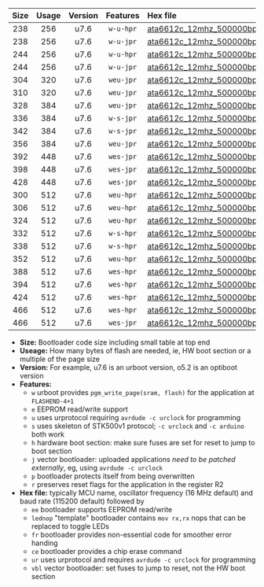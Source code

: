 |Size|Usage|Version|Features|Hex file|
|:-:|:-:|:-:|:-:|:--|
|238|256|u7.6|`w-u-hpr`|[ata6612c_12mhz_500000bps_ur.hex](https://raw.githubusercontent.com/stefanrueger/urboot/main//ata6612c_12mhz_500000bps_ur.hex)|
|238|256|u7.6|`w-u-jpr`|[ata6612c_12mhz_500000bps_ur_vbl.hex](https://raw.githubusercontent.com/stefanrueger/urboot/main//ata6612c_12mhz_500000bps_ur_vbl.hex)|
|244|256|u7.6|`w-u-hpr`|[ata6612c_12mhz_500000bps_lednop_ur.hex](https://raw.githubusercontent.com/stefanrueger/urboot/main//ata6612c_12mhz_500000bps_lednop_ur.hex)|
|244|256|u7.6|`w-u-jpr`|[ata6612c_12mhz_500000bps_lednop_ur_vbl.hex](https://raw.githubusercontent.com/stefanrueger/urboot/main//ata6612c_12mhz_500000bps_lednop_ur_vbl.hex)|
|304|320|u7.6|`weu-jpr`|[ata6612c_12mhz_500000bps_ee_ur_vbl.hex](https://raw.githubusercontent.com/stefanrueger/urboot/main//ata6612c_12mhz_500000bps_ee_ur_vbl.hex)|
|310|320|u7.6|`weu-jpr`|[ata6612c_12mhz_500000bps_ee_lednop_ur_vbl.hex](https://raw.githubusercontent.com/stefanrueger/urboot/main//ata6612c_12mhz_500000bps_ee_lednop_ur_vbl.hex)|
|328|384|u7.6|`weu-jpr`|[ata6612c_12mhz_500000bps_ee_lednop_fr_ur_vbl.hex](https://raw.githubusercontent.com/stefanrueger/urboot/main//ata6612c_12mhz_500000bps_ee_lednop_fr_ur_vbl.hex)|
|336|384|u7.6|`w-s-jpr`|[ata6612c_12mhz_500000bps_vbl.hex](https://raw.githubusercontent.com/stefanrueger/urboot/main//ata6612c_12mhz_500000bps_vbl.hex)|
|342|384|u7.6|`w-s-jpr`|[ata6612c_12mhz_500000bps_lednop_vbl.hex](https://raw.githubusercontent.com/stefanrueger/urboot/main//ata6612c_12mhz_500000bps_lednop_vbl.hex)|
|356|384|u7.6|`weu-jpr`|[ata6612c_12mhz_500000bps_ee_lednop_fr_ce_ur_vbl.hex](https://raw.githubusercontent.com/stefanrueger/urboot/main//ata6612c_12mhz_500000bps_ee_lednop_fr_ce_ur_vbl.hex)|
|392|448|u7.6|`wes-jpr`|[ata6612c_12mhz_500000bps_ee_vbl.hex](https://raw.githubusercontent.com/stefanrueger/urboot/main//ata6612c_12mhz_500000bps_ee_vbl.hex)|
|398|448|u7.6|`wes-jpr`|[ata6612c_12mhz_500000bps_ee_lednop_vbl.hex](https://raw.githubusercontent.com/stefanrueger/urboot/main//ata6612c_12mhz_500000bps_ee_lednop_vbl.hex)|
|428|448|u7.6|`wes-jpr`|[ata6612c_12mhz_500000bps_ee_lednop_fr_vbl.hex](https://raw.githubusercontent.com/stefanrueger/urboot/main//ata6612c_12mhz_500000bps_ee_lednop_fr_vbl.hex)|
|300|512|u7.6|`weu-hpr`|[ata6612c_12mhz_500000bps_ee_ur.hex](https://raw.githubusercontent.com/stefanrueger/urboot/main//ata6612c_12mhz_500000bps_ee_ur.hex)|
|306|512|u7.6|`weu-hpr`|[ata6612c_12mhz_500000bps_ee_lednop_ur.hex](https://raw.githubusercontent.com/stefanrueger/urboot/main//ata6612c_12mhz_500000bps_ee_lednop_ur.hex)|
|324|512|u7.6|`weu-hpr`|[ata6612c_12mhz_500000bps_ee_lednop_fr_ur.hex](https://raw.githubusercontent.com/stefanrueger/urboot/main//ata6612c_12mhz_500000bps_ee_lednop_fr_ur.hex)|
|332|512|u7.6|`w-s-hpr`|[ata6612c_12mhz_500000bps.hex](https://raw.githubusercontent.com/stefanrueger/urboot/main//ata6612c_12mhz_500000bps.hex)|
|338|512|u7.6|`w-s-hpr`|[ata6612c_12mhz_500000bps_lednop.hex](https://raw.githubusercontent.com/stefanrueger/urboot/main//ata6612c_12mhz_500000bps_lednop.hex)|
|352|512|u7.6|`weu-hpr`|[ata6612c_12mhz_500000bps_ee_lednop_fr_ce_ur.hex](https://raw.githubusercontent.com/stefanrueger/urboot/main//ata6612c_12mhz_500000bps_ee_lednop_fr_ce_ur.hex)|
|388|512|u7.6|`wes-hpr`|[ata6612c_12mhz_500000bps_ee.hex](https://raw.githubusercontent.com/stefanrueger/urboot/main//ata6612c_12mhz_500000bps_ee.hex)|
|394|512|u7.6|`wes-hpr`|[ata6612c_12mhz_500000bps_ee_lednop.hex](https://raw.githubusercontent.com/stefanrueger/urboot/main//ata6612c_12mhz_500000bps_ee_lednop.hex)|
|424|512|u7.6|`wes-hpr`|[ata6612c_12mhz_500000bps_ee_lednop_fr.hex](https://raw.githubusercontent.com/stefanrueger/urboot/main//ata6612c_12mhz_500000bps_ee_lednop_fr.hex)|
|466|512|u7.6|`wes-hpr`|[ata6612c_12mhz_500000bps_ee_lednop_fr_ce.hex](https://raw.githubusercontent.com/stefanrueger/urboot/main//ata6612c_12mhz_500000bps_ee_lednop_fr_ce.hex)|
|466|512|u7.6|`wes-jpr`|[ata6612c_12mhz_500000bps_ee_lednop_fr_ce_vbl.hex](https://raw.githubusercontent.com/stefanrueger/urboot/main//ata6612c_12mhz_500000bps_ee_lednop_fr_ce_vbl.hex)|

- **Size:** Bootloader code size including small table at top end
- **Useage:** How many bytes of flash are needed, ie, HW boot section or a multiple of the page size
- **Version:** For example, u7.6 is an urboot version, o5.2 is an optiboot version
- **Features:**
  + `w` urboot provides `pgm_write_page(sram, flash)` for the application at `FLASHEND-4+1`
  + `e` EEPROM read/write support
  + `u` uses urprotocol requiring `avrdude -c urclock` for programming
  + `s` uses skeleton of STK500v1 protocol; `-c urclock` and `-c arduino` both work
  + `h` hardware boot section: make sure fuses are set for reset to jump to boot section
  + `j` vector bootloader: uploaded applications *need to be patched externally*, eg, using `avrdude -c urclock`
  + `p` bootloader protects itself from being overwritten
  + `r` preserves reset flags for the application in the register R2
- **Hex file:** typically MCU name, oscillator frequency (16 MHz default) and baud rate (115200 default) followed by
  + `ee` bootloader supports EEPROM read/write
  + `lednop` "template" bootloader contains `mov rx,rx` nops that can be replaced to toggle LEDs
  + `fr` bootloader provides non-essential code for smoother error handing
  + `ce` bootloader provides a chip erase command
  + `ur` uses urprotocol and requires `avrdude -c urclock` for programming
  + `vbl` vector bootloader: set fuses to jump to reset, not the HW boot section
